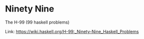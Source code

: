 # Ninety Nine

The H-99 (99 haskell problems)

Link: https://wiki.haskell.org/H-99:_Ninety-Nine_Haskell_Problems
